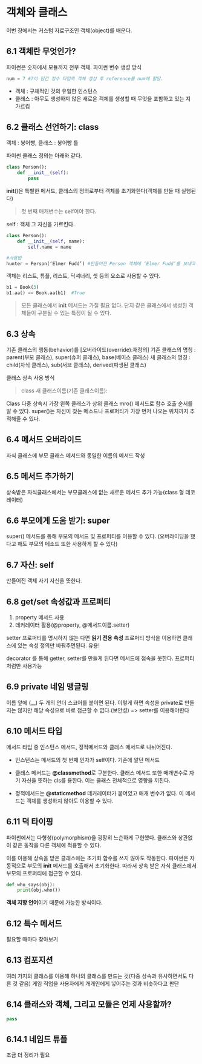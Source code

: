 # 객체와 클래스
이번 장에서는 커스텀 자료구조인 객체(object)를 배운다.

## 6.1 객체란 무엇인가?
파이썬은 숫자에서 모듈까지 전부 객체.
파이썬 변수 생성 방식 
```python
num = 7 #7이 담긴 정수 타입의 객체 생성 후 reference를 num에 할당.
```

- 객체 : 구체적인 것의 유일한 인스턴스
- 클래스 : 아무도 생성하지 않은 새로운 객체를 생성할 때 무엇을 포함하고 있는 지 가르킴

## 6.2 클래스 선언하기: class
객체 : 붕어빵, 클래스 : 붕어빵 틀

파이썬 클래스 정의는 아래와 같다.
```python
class Person():
	def __init__(self):
		pass
```
__init__()은 특별한 메서드, 클래스의 정의로부터 객체를 초기화한다(객체를 만들 때 실행된다)

>첫 번째 매개변수는 self여야 한다.

self : 객체 그 자신을 가르킨다.

```python
class Person():
	def __init__(self, name):
		self.name = name

#사용법
hunter = Person(‘Elmer Fudd’) #만들어진 Person 객체에 ‘Elmer Fudd’를 보내고 reference를 hunter에 할당
```
객체는 리스트, 튜플, 리스트, 딕셔너리, 셋 등의 요소로 사용할 수 있다.

```python
b1 = Book(3) 
b1.aa() == Book.aa(b1)  #True
```
>모든 클래스에서 __init__ 메서드는 가질 필요 없다. 단지 같은 클래스에서 생성된 객체들이 구분될 수 있는 특징이 될 수 있다.

## 6.3 상속
기존 클래스의 행동(behavior)를 [오버라이드(override):재정의]
기존 클래스의 명칭 : parent(부모 클래스), super(슈퍼 클래스), base(베이스 클래스)
새 클래스의 명칭 : child(자식 클래스), sub(서브 클래스), derived(파생된 클래스)

클래스 상속 사용 방식
> class 새 클래스이름(기존 클래스이름):

Class 다중 상속시 가장 왼쪽 클래스가 상위 클래스
mro() 메서드로 함수 호출 순서를 알 수 있다.
super()는 자신이 찾는 메소드나 프로퍼티가 가장 먼저 나오는 위치까지 추적해줄 수 있다.

## 6.4 메서드 오버라이드
자식 클래스에 부모 클래스 메서드와 동일한 이름의 메서드 작성

## 6.5 메서드 추가하기
상속받은 자식클래스에서는 부모클래스에 없는 새로운 메서드 추가 가능(class 형 데코레이터)

## 6.6 부모에게 도움 받기: super
super() 메서드를 통해 부모의 메서드 및 프로퍼티를 이용할 수 있다.
(오버라이딩을 했다고 해도 부모의 메소드 또한 사용하게 할 수 있다)

## 6.7 자신: self
만들어진 객체 자기 자신을 뜻한다.

## 6.8 get/set 속성값과 프로퍼티
1. property 메서드 사용
2. 데커레이터 활용(@property, @메서드이름.setter)

setter 프로퍼티를 명시하지 않는 다면 **읽기 전용 속성**
프로퍼티 방식을 이용하면 클래스에 있는 속성 정의만 바꿔주면된다. 유용!

decorator 를 통해 getter, setter를 만들게 된다면 메서드에 접속을 못한다.
프로퍼티처럼만 사용가능

## 6.9 private 네임 맹글링
이름 앞에 (__) 두 개의 언더 스코어를 붙이면 된다.
이렇게 하면 속성을 private로 만들지는 않지만 해당 속성으로 바로 접근할 수 없다.(보안성)
=> setter를 이용해야한다

## 6.10 메서드 타입
메서드 타입 중 인스턴스 메서드, 정적메서드와 클래스 메서드로 나뉘어진다.
- 인스턴스는 메서드의 첫 번째 인자가 self이다. 기존에 알던 메서드

- 클래스 메서드는 **@classmethod**로 구분한다. 클래스 메서드 또한 매개변수로 자기 자신을 뜻하는 cls를 용한다. 이는 클래스 전체적으로 영향을 끼친다.

- 정적메서드는 **@staticmethod** 데커레이터가 붙어있고 매개 변수가 없다. 이 메서드는 객체를 생성하지 않아도 이용할 수 있다.

## 6.11 덕 타이핑
파이썬에서는 다형성(polymorphism)을 굉장히 느슨하게 구현했다. 클래스와 상관없이 같은 동작을 다른 객체에 적용할 수 있다.

이를 이용해 상속을 받은 클래스에는 초기화 함수를 쓰지 않아도 작동한다. 파이썬은 자동적으로 부모의 __init__ 메서드를 호출해서 초기화한다. 따라서 상속 받은 자식 클래스에서 부모의 프로퍼티에 접근할 수 있다.

```python
def who_says(obj):
	print(obj.who())
```
**객체 지향 언어**이기 때문에 가능한 방식이다.

## 6.12 특수 메서드
필요할 때마다 찾아보기

## 6.13 컴포지션
여러 가지의 클래스를 이용해 하나의 클래스를 만드는 것(다중 상속과 유사하면서도 다른 것 같음) 게임 직업을 사용자에게 개개인에게 넣어주는 것과 비슷하다고 판단

## 6.14 클래스와 객체, 그리고 모듈은 언제 사용할까?
```python 
pass
```
## 6.14.1 네임드 튜플
조금 더 정리가 필요